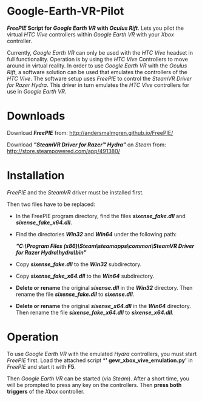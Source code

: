 # Google-Earth-VR-Pilot
**_FreePIE_ Script for _Google Earth VR_ with _Oculus Rift_**.
Lets you pilot the virtual *HTC Vive* controllers within *Google Earth VR* with your *Xbox* controller.

Currently, *Google Earth VR* can only be used with the *HTC Vive* headset in full functionality. Operation is by using the *HTC Vive* Controllers to move around in virtual reality. In order to use *Google Earth VR* with the *Oculus Rift*, a software solution can be used that emulates the controllers of the *HTC Vive*. The software setup uses *FreePIE* to control the *SteamVR Driver for Razer Hydra*. This driver in turn emulates the *HTC Vive* controllers for use in *Google Earth VR*.

# Downloads

Download ***FreePIE*** from: http://andersmalmgren.github.io/FreePIE/

Download ***"SteamVR Driver for Razer™ Hydra"*** on *Steam* from: http://store.steampowered.com/app/491380/

# Installation

*FreePIE* and the *SteamVR* driver must be installed first.

Then two files have to be replaced:

- In the FreePIE program directory, find the files ***sixense_fake.dll*** and ***sixense_fake_x64.dll***.

- Find the directories ***Win32*** and ***Win64*** under the following path:

    ***"C:\Program Files (x86)\Steam\steamapps\common\SteamVR Driver for Razer Hydra\hydra\bin\"***

- Copy ***sixense_fake.dll*** to the ***Win32*** subdirectory.

- Copy ***sixense_fake_x64.dll*** to the ***Win64*** subdirectory.

- **Delete or rename** the original ***sixense.dll*** in the ***Win32*** directory. Then rename the file ***sixense_fake.dll*** to ***sixense.dll***.

- **Delete or rename** the original ***sixense_x64.dll*** in the ***Win64*** directory. Then rename the file ***sixense_fake_x64.dll*** to ***sixense_x64.dll***.

# Operation

To use *Google Earth VR* with the emulated *Hydra* controllers, you must start *FreePIE* first. Load the attached script ***' 	gevr_xbox_vive_emulation.py'** in *FreePIE* and start it with **F5**.

Then *Google Earth VR* can be started (via *Steam*). After a short time, you will be prompted to press any key on the controllers. Then **press both triggers** of the *Xbox* controller.
